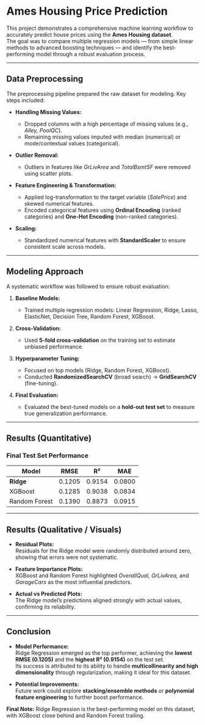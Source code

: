 # Ames Housing Price Prediction

This project demonstrates a comprehensive machine learning workflow to accurately predict house prices using the **Ames Housing dataset**.  
The goal was to compare multiple regression models — from simple linear methods to advanced boosting techniques — and identify the best-performing model through a robust evaluation process.

---

## Data Preprocessing
The preprocessing pipeline prepared the raw dataset for modeling. Key steps included:

- **Handling Missing Values:**  
  - Dropped columns with a high percentage of missing values (e.g., *Alley, PoolQC*).  
  - Remaining missing values imputed with median (numerical) or mode/contextual values (categorical).  

- **Outlier Removal:**  
  - Outliers in features like *GrLivArea* and *TotalBsmtSF* were removed using scatter plots.  

- **Feature Engineering & Transformation:**  
  - Applied log-transformation to the target variable (*SalePrice*) and skewed numerical features.  
  - Encoded categorical features using **Ordinal Encoding** (ranked categories) and **One-Hot Encoding** (non-ranked categories).  

- **Scaling:**  
  - Standardized numerical features with **StandardScaler** to ensure consistent scale across models.  

---

## Modeling Approach
A systematic workflow was followed to ensure robust evaluation:

1. **Baseline Models:**  
   - Trained multiple regression models: Linear Regression, Ridge, Lasso, ElasticNet, Decision Tree, Random Forest, XGBoost.  

2. **Cross-Validation:**  
   - Used **5-fold cross-validation** on the training set to estimate unbiased performance.  

3. **Hyperparameter Tuning:**  
   - Focused on top models (Ridge, Random Forest, XGBoost).  
   - Conducted **RandomizedSearchCV** (broad search) → **GridSearchCV** (fine-tuning).  

4. **Final Evaluation:**  
   - Evaluated the best-tuned models on a **hold-out test set** to measure true generalization performance.  

---

## Results (Quantitative)

### Final Test Set Performance

| Model          | RMSE   | R²     | MAE   |
|----------------|--------|--------|-------|
| **Ridge**      | 0.1205 | 0.9154 | 0.0800 |
| XGBoost        | 0.1285 | 0.9038 | 0.0834 |
| Random Forest  | 0.1390 | 0.8873 | 0.0915 |

---

## Results (Qualitative / Visuals)

- **Residual Plots:**  
  Residuals for the Ridge model were randomly distributed around zero, showing that errors were not systematic.  

- **Feature Importance Plots:**  
  XGBoost and Random Forest highlighted *OverallQual, GrLivArea,* and *GarageCars* as the most influential predictors.  

- **Actual vs Predicted Plots:**  
  The Ridge model’s predictions aligned strongly with actual values, confirming its reliability.  

---

## Conclusion

- **Model Performance:**  
  Ridge Regression emerged as the top performer, achieving the **lowest RMSE (0.1205)** and the **highest R² (0.9154)** on the test set.  
  Its success is attributed to its ability to handle **multicollinearity and high dimensionality** through regularization, making it ideal for this dataset.  

- **Potential Improvements:**  
  Future work could explore **stacking/ensemble methods** or **polynomial feature engineering** to further boost performance.  

**Final Note:** Ridge Regression is the best-performing model on this dataset, with XGBoost close behind and Random Forest trailing.
